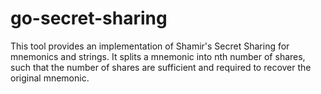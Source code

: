 # go-secret-sharing
This tool provides an implementation of Shamir's Secret Sharing for mnemonics and strings. It splits a mnemonic into nth number of shares, such that the number of shares are sufficient and required to recover the original mnemonic.


